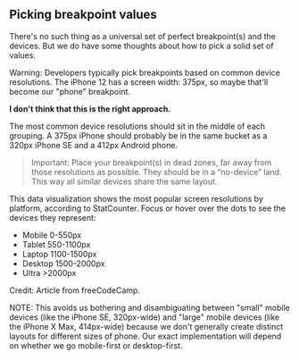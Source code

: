 ## Picking breakpoint values

There's no such thing as a universal set of perfect breakpoint(s) and the devices. But we do have some thoughts about how to pick a solid set of values.

Warning: Developers typically pick breakpoints based on common device resolutions. The iPhone 12 has a screen width: 375px, so maybe that'll become our "phone" breakpoint.

**I don't think that this is the right approach.**

The most common device resolutions should sit in the middle of each grouping. A 375px iPhone should probably be in the same bucket as a 320px iPhone SE and a 412px Android phone.

> Important: Place your breakpoint(s) in dead zones, far away from those resolutions as possible. They should be in a “no-device” land. This way all similar devices share the same layout.

This data visualization shows the most popular screen resolutions by platform, according to StatCounter. Focus or hover over the dots to see the devices they represent:

- Mobile 0-550px
- Tablet 550-1100px
- Laptop 1100-1500px
- Desktop 1500-2000px
- Ultra >2000px

Credit: Article from freeCodeCamp.

NOTE: This avoids us bothering and disambiguating between "small" mobile devices (like the iPhone SE, 320px-wide) and "large" mobile devices (like the iPhone X Max, 414px-wide) because we don't generally create distinct layouts for different sizes of phone. Our exact implementation will depend on whether we go mobile-first or desktop-first.
